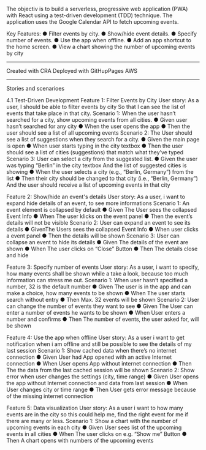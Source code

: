 The objectiv is to build a serverless, progressive web application (PWA) with React using a test-driven development (TDD) technique. The application uses the Google Calendar API to fetch upcoming events.

Key Features:
● Filter events by city.
● Show/hide event details.
● Specify number of events.
● Use the app when offline.
● Add an app shortcut to the home screen.
● View a chart showing the number of upcoming events by city

---

Created with CRA
Deployed with GitHupPages
AWS

---

Stories and scenarioes

4.1 Test-Driven Development
Feature 1: Filter Events by City
User story: As a user, I should be able to filter events by city So that I can see the list of events that take place in that city.
Scenario 1: When the user hasn’t searched for a city, show upcoming events from all cities.
● Given user hasn’t searched for any city
● When the user opens the app
● Then the user should see a list of all upcoming events
Scenario 2: The User should see a list of suggestions when they search for a city.
● Given the main page is open
● When user starts typing in the city textbox
● Then the user should see a list of cities (suggestions) that match what they’ve typed
Scenario 3: User can select a city from the suggested list.
● Given the user was typing “Berlin” in the city textbox And the list of suggested cities is showing
● When the user selects a city (e.g., “Berlin, Germany”) from the list
● Then their city should be changed to that city (i.e., “Berlin, Germany”) And the user should receive a list of upcoming events in that city

Feature 2: Show/hide an event's details User story:
As a user, i want to expand hide details of an event, to see more informations
Scenario 1: An event element is collapsed by default
● Given The User sees the collapsed Event Info
● When The user klicks on the event panel
● Then the event’s details will not be visible
Scenario 2: User can expand an event to see its details
● GivenThe Users sees the collapsed Event Info
● When user clicks a event panel
● Then the details will be shown
Scenario 3: User can collapse an event to hide its details
● Given The details of the event are shown
● When The user clicks on “Close” Button
● Then The details close and hide

Feature 3: Specify number of events User story:
As a user, i want to specify, how many events shall be shown while a take a look, because too much information can stress me out.
Scenario 1: When user hasn’t specified a number, 32 is the default number
● Given The user is in the app and can make a choice, how many events to be shown
● When The user starts search without entry
● Then Max. 32 events will be shown
Scenario 2: User can change the number of events they want to see
● Given The User can enter a number of events he wants to be shown
● When User enters a number and confirms
● Then The number of events, the user asked for, will be shown

Feature 4: Use the app when offline User story:
As a user i want to get notification when i am offline and still be possible to see the details of my last session
Scenario 1: Show cached data when there’s no internet connection
● Given User had App opened with an active Internet connection
● When User opens App without internet connection
● Then The the data from the last cached session will be shown
Scenario 2: Show error when user changes the settings (city, time range)
● Given User opens the app without Internet connection and data from last session
● When User changes city or time range
● Then User gets error message because of the missing internet connection

Feature 5: Data visualization User story:
As a user i want to how many events are in the city so this could help me, find the right event for me if there are many or less.
Scenario 1: Show a chart with the number of upcoming events in each city
● Given User sees list of the upcoming events in all cities
● When The user clicks on e.g. “Show me” Button
● Then A chart opens with numbers of the upcoming events

